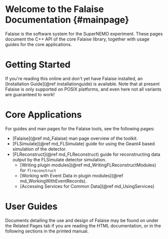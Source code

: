 Welcome to the Falaise Documentation {#mainpage}
====================================
Falaise is the software system for the SuperNEMO experiment. These
pages document the C++ API of the core Falaise library, together with
usage guides for the core applications.

Getting Started
===============
If you're reading this online and don't yet have Falaise installed, an
[Installation Guide](@ref installationguide) is available. Note that
at present Falaise is only supported on POSIX platforms, and even here
not all variants are guaranteed to work!

Core Applications
=================
For guides and man pages for the Falaise tools, see the following pages:

- [Falaise](@ref md_Falaise) man page overview of the toolkit.
- [FLSimulate](@ref md_FLSimulate) guide for using the Geant4 based simulation of the detector.
- [FLReconstruct](@ref md_FLReconstruct) guide for reconstructing data output by the FLSimulate detector simulation.
  - [Writing plugin modules](@ref md_WritingFLReconstructModules) for `flreconstruct`
  - [Working with Event Data in plugin modules](@ref md_WorkingWithEventRecords).
  - [Accessing Services for Common Data](@ref md_UsingServices)

User Guides
===========
Documents detailing the use and design of Falaise may be found on
under the Related Pages tab if you are reading the HTML documentation,
or in the following sections in the printed manual.


